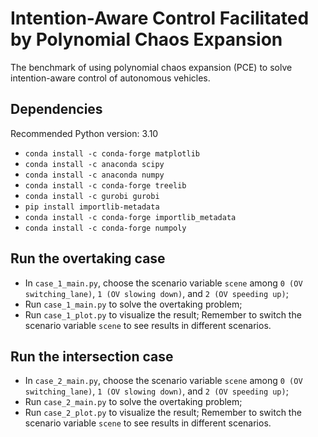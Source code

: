 # Intention-Aware Control Facilitated by Polynomial Chaos Expansion

The benchmark of using polynomial chaos expansion (PCE) to solve intention-aware control of autonomous vehicles.

## Dependencies

Recommended Python version: 3.10

- `conda install -c conda-forge matplotlib`
- `conda install -c anaconda scipy`
- `conda install -c anaconda numpy`
- `conda install -c conda-forge treelib`
- `conda install -c gurobi gurobi`
- `pip install importlib-metadata`
- `conda install -c conda-forge importlib_metadata`
- `conda install -c conda-forge numpoly`

## Run the overtaking case

- In `case_1_main.py`, choose the scenario variable `scene` among `0 (OV switching_lane)`, `1 (OV slowing down)`, and `2 (OV speeding up)`;
- Run `case_1_main.py` to solve the overtaking problem;
- Run `case_1_plot.py` to visualize the result; Remember to switch the scenario variable `scene` to see results in different scenarios.

## Run the intersection case

- In `case_2_main.py`, choose the scenario variable `scene` among `0 (OV switching_lane)`, `1 (OV slowing down)`, and `2 (OV speeding up)`;
- Run `case_2_main.py` to solve the overtaking problem;
- Run `case_2_plot.py` to visualize the result; Remember to switch the scenario variable `scene` to see results in different scenarios.